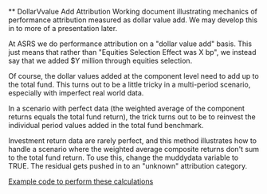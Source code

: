 ** DollarVvalue Add Attribution
Working document illustrating mechanics of performance attribution measured as dollar value add.  We may develop this in to more of a presentation later.

At ASRS we do performance attribution on a "dollar value add" basis.  This just means that rather than "Equities Selection Effect was X bp", we instead say that we added $Y million through equities selection.  

Of course, the dollar values added at the component level need to add up to the total fund.  This turns out to be a little tricky in a multi-period scenario, especially with imperfect real world data.  

In a scenario with perfect data (the weighted average of the component returns equals the total fund return), the trick turns out to be to reinvest the individual period values added in the total fund benchmark.  

Investment return data are rarely perfect, and this method illustrates how to handle a scenario where the weighted average composite returns don't sum to the total fund return.  To use this, change the muddydata variable to TRUE.  The residual gets pushed in to an "unknown" attribution category.  

[Example code to perform these calculations](attrexample.md)
